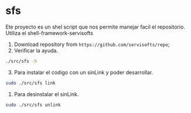 # sfs
Ete proyecto es un shel script que nos permite manejar facil el repositorio.
Utiliza el shell-framework-servisofts

1. Download repository from `https://github.com/servisofts/repo`;
2. Verificar la ayuda.
```bash
./src/sfs -h
```
3. Para instalar el codigo con un sinLink y poder desarrollar.
```bash
sudo ./src/sfs link

```
1. Para desinstalar el sinLink.
```bash
sudo ./src/sfs unlink
```